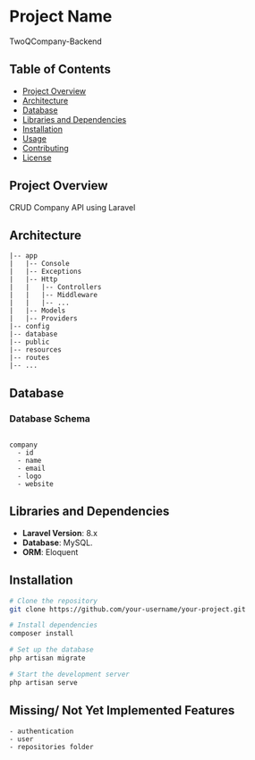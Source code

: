 # Project Name

TwoQCompany-Backend

## Table of Contents

- [Project Overview](#project-overview)
- [Architecture](#architecture)
- [Database](#database)
- [Libraries and Dependencies](#libraries-and-dependencies)
- [Installation](#installation)
- [Usage](#usage)
- [Contributing](#contributing)
- [License](#license)

## Project Overview

CRUD Company API using Laravel 

## Architecture
```plaintext
|-- app
|   |-- Console
|   |-- Exceptions
|   |-- Http
|   |   |-- Controllers
|   |   |-- Middleware
|   |   |-- ...
|   |-- Models
|   |-- Providers
|-- config
|-- database
|-- public
|-- resources
|-- routes
|-- ...
```

## Database

### Database Schema

```plaintext

company
  - id
  - name
  - email
  - logo
  - website
```

## Libraries and Dependencies

- **Laravel Version**: 8.x
- **Database**: MySQL.
- **ORM**: Eloquent

## Installation

```bash
# Clone the repository
git clone https://github.com/your-username/your-project.git

# Install dependencies
composer install

# Set up the database
php artisan migrate

# Start the development server
php artisan serve
```

## Missing/ Not Yet Implemented Features
```plaintext
- authentication
- user
- repositories folder 
```
